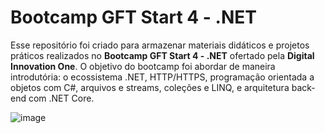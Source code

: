 # Bootcamp GFT Start 4 - .NET

Esse repositório foi criado para armazenar materiais didáticos e projetos práticos realizados no **Bootcamp GFT Start 4 - .NET** ofertado pela **Digital Innovation One**. O objetivo do bootcamp foi abordar de maneira introdutória: o ecossistema .NET, HTTP/HTTPS, programação orientada a objetos com C#, arquivos e streams, coleções e LINQ, e arquitetura back-end com .NET Core.

![image](https://user-images.githubusercontent.com/67913073/160662128-20aad62d-03fe-4c9a-af3c-5cb1f300cd00.png)
